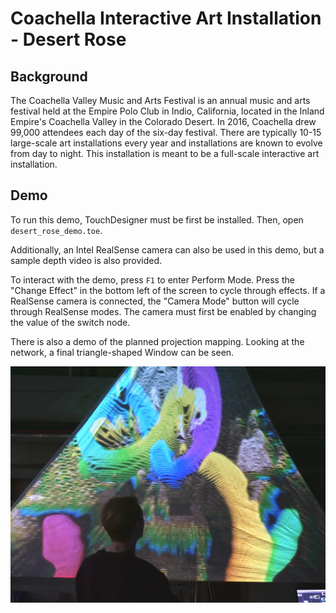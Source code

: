 # Coachella Interactive Art Installation - Desert Rose

## Background
The Coachella Valley Music and Arts Festival is an annual music and arts festival held at the Empire Polo Club in Indio, California, located in the Inland Empire's Coachella Valley in the Colorado Desert.
In 2016, Coachella drew 99,000 attendees each day of the six-day festival.
There are typically 10-15 large-scale art installations every year and installations are known to evolve from day to night. This installation is meant to be a full-scale interactive art installation.

## Demo
To run this demo, TouchDesigner must be first be installed.
Then, open `desert_rose_demo.toe`.

Additionally, an Intel RealSense camera can also be used in this demo, but a sample depth video is also provided.

To interact with the demo, press `F1` to enter Perform Mode.
Press the "Change Effect" in the bottom left of the screen to cycle through effects.
If a RealSense camera is connected, the "Camera Mode" button will cycle through RealSense modes. The camera must first be enabled by changing the value of the switch node.

There is also a demo of the planned projection mapping. Looking at the network, a final triangle-shaped Window can be seen.

![Image of Render](https://github.com/benrandall/AET_Desert_Rose/blob/master/images/prototype.jpg)
